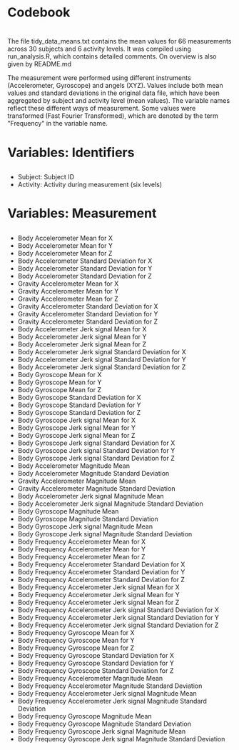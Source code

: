 # Codebook<h1> 
The file tidy_data_means.txt contains the mean values for 66 measurements across 30 subjects and 6 activity levels. 
It was compiled using run_analysis.R, which contains detailed comments. On overview is also given by README.md

The measurement were performed using different instruments (Accelerometer, Gyroscope) and angels (XYZ). Values include both mean values and standard deviations in the original data file, which have been aggregated by subject and activity level (mean values). The variable names reflect these different ways of measurement.
Some values were transformed (Fast Fourier Transformed), which are denoted by the term "Frequency" in the variable name.

# Variables: Identifiers <h2> 
* Subject: Subject ID
* Activity: Activity during measurement (six levels)

# Variables: Measurement <h2> 
* Body Accelerometer Mean for X                                        
* Body Accelerometer Mean for Y                                        
* Body Accelerometer Mean for Z                                        
* Body Accelerometer Standard Deviation for X                          
* Body Accelerometer Standard Deviation for Y                          
* Body Accelerometer Standard Deviation for Z                          
* Gravity Accelerometer Mean for X                                     
* Gravity Accelerometer Mean for Y                                     
* Gravity Accelerometer Mean for Z                                     
* Gravity Accelerometer Standard Deviation for X                       
* Gravity Accelerometer Standard Deviation for Y                       
* Gravity Accelerometer Standard Deviation for Z                       
* Body Accelerometer Jerk signal Mean for X                            
* Body Accelerometer Jerk signal Mean for Y                            
* Body Accelerometer Jerk signal Mean for Z                            
* Body Accelerometer Jerk signal Standard Deviation for X              
* Body Accelerometer Jerk signal Standard Deviation for Y              
* Body Accelerometer Jerk signal Standard Deviation for Z              
* Body Gyroscope Mean for X                                            
* Body Gyroscope Mean for Y                                            
* Body Gyroscope Mean for Z                                            
* Body Gyroscope Standard Deviation for X                              
* Body Gyroscope Standard Deviation for Y                              
* Body Gyroscope Standard Deviation for Z                              
* Body Gyroscope Jerk signal Mean for X                                
* Body Gyroscope Jerk signal Mean for Y                                
* Body Gyroscope Jerk signal Mean for Z                                
* Body Gyroscope Jerk signal Standard Deviation for X                  
* Body Gyroscope Jerk signal Standard Deviation for Y                  
* Body Gyroscope Jerk signal Standard Deviation for Z                  
* Body Accelerometer Magnitude Mean                                    
* Body Accelerometer Magnitude Standard Deviation                      
* Gravity Accelerometer Magnitude Mean                                 
* Gravity Accelerometer Magnitude Standard Deviation                   
* Body Accelerometer Jerk signal Magnitude Mean                        
* Body Accelerometer Jerk signal Magnitude Standard Deviation          
* Body Gyroscope Magnitude Mean                                        
* Body Gyroscope Magnitude Standard Deviation                          
* Body Gyroscope Jerk signal Magnitude Mean                            
* Body Gyroscope Jerk signal Magnitude Standard Deviation              
* Body Frequency Accelerometer Mean for X                              
* Body Frequency Accelerometer Mean for Y                              
* Body Frequency Accelerometer Mean for Z                              
* Body Frequency Accelerometer Standard Deviation for X                
* Body Frequency Accelerometer Standard Deviation for Y                
* Body Frequency Accelerometer Standard Deviation for Z                
* Body Frequency Accelerometer Jerk signal Mean for X                  
* Body Frequency Accelerometer Jerk signal Mean for Y                  
* Body Frequency Accelerometer Jerk signal Mean for Z                  
* Body Frequency Accelerometer Jerk signal Standard Deviation for X    
* Body Frequency Accelerometer Jerk signal Standard Deviation for Y    
* Body Frequency Accelerometer Jerk signal Standard Deviation for Z    
* Body Frequency Gyroscope Mean for X                                  
* Body Frequency Gyroscope Mean for Y                                  
* Body Frequency Gyroscope Mean for Z                                  
* Body Frequency Gyroscope Standard Deviation for X                    
* Body Frequency Gyroscope Standard Deviation for Y                    
* Body Frequency Gyroscope Standard Deviation for Z                    
* Body Frequency Accelerometer Magnitude Mean                          
* Body Frequency Accelerometer Magnitude Standard Deviation            
* Body Frequency Accelerometer Jerk signal Magnitude Mean              
* Body Frequency Accelerometer Jerk signal Magnitude Standard Deviation
* Body Frequency Gyroscope Magnitude Mean                              
* Body Frequency Gyroscope Magnitude Standard Deviation                
* Body Frequency Gyroscope Jerk signal Magnitude Mean                  
* Body Frequency Gyroscope Jerk signal Magnitude Standard Deviation  